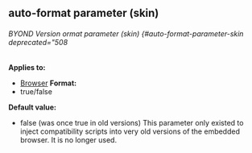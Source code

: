 ## auto-format parameter (skin) 
###### BYOND Version ormat parameter (skin) {#auto-format-parameter-skin deprecated="508
**Applies to:**
+   [Browser](/ref/skin/control/browser.md) 
**Format:**
+   true/false

**Default value:**
+   false (was once true in old versions)
This parameter only existed to inject compatibility scripts into very
old versions of the embedded browser. It is no longer used.